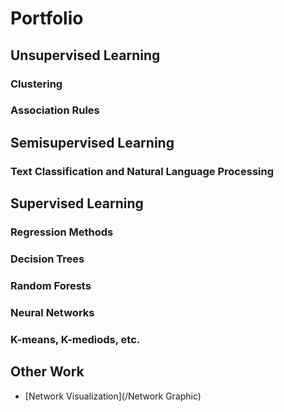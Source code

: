 # Portfolio


## Unsupervised Learning

### Clustering
### Association Rules

## Semisupervised Learning

### Text Classification and Natural Language Processing

## Supervised Learning

### Regression Methods
### Decision Trees
### Random Forests
### Neural Networks
### K-means, K-mediods, etc.

## Other Work
- [Network Visualization](/Network Graphic)
